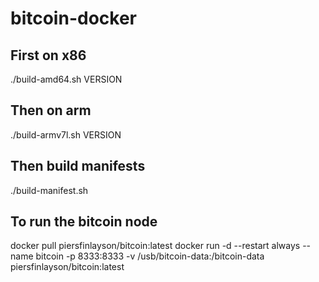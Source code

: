 # bitcoin-docker

## First on x86
./build-amd64.sh VERSION

## Then on arm
./build-armv7l.sh VERSION

## Then build manifests
./build-manifest.sh

## To run the bitcoin node
docker pull piersfinlayson/bitcoin:latest
docker run -d --restart always --name bitcoin -p 8333:8333 -v /usb/bitcoin-data:/bitcoin-data piersfinlayson/bitcoin:latest
